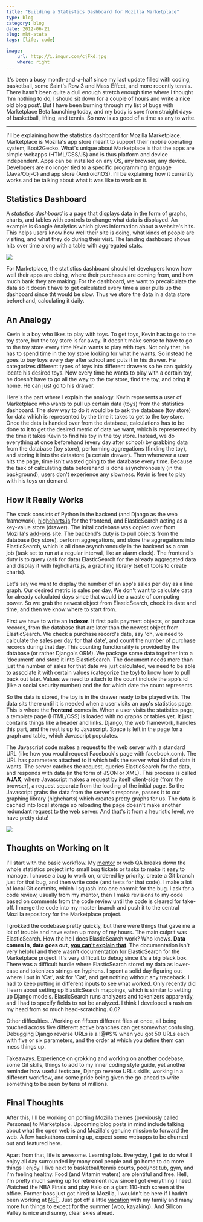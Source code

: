 ```yaml
---
title: "Building a Statistics Dashboard for Mozilla Marketplace"
type: blog
category: blog
date: 2012-06-21
slug: mkt-stats
tags: [life, code]

image:
    url: http://i.imgur.com/cjFkd.jpg
    where: right
---
```


It's been a busy month-and-a-half since my last update filled with coding,
basketball, some Saint's Row 3 and Mass Effect, and more recently tennis.
There hasn't been quite a dull enough stretch enough time where I thought 'hm
nothing to do, I should sit down for a couple of hours and write a nice old blog
post'. But I have been burning through my list of bugs with Marketplace Beta
launching today, and my body is sore from straight days of basketball,
lifting, and tennis. So now is as good of a time as any to write.

---

I'll be explaining how the statistics dashboard for Mozilla Marketplace.
Marketplace is Mozilla's app store meant to support their mobile operating
system, Boot2Gecko. What's unique about Marketplace is that the apps are
simple webapps (HTML/CSS/JS) and is thus platform and device independent. Apps
can be installed on any OS, any browser, any device. Developers are no longer
tied to a specific programming language (Java/Obj-C) and app store
(Android/iOS). I'll be explaining how it currently works and be talking about
what it was like to work on it.

## Statistics Dashboard

A *statistics dashboard* is a page that displays data in the form of graphs,
charts, and tables with controls to change what data is displayed. An example
is Google Analytics which gives information about a website's hits. This helps
users know how well their site is doing, what kinds of people are visiting,
and what they do during their visit. The landing dashboard shows hits over
time along with a table with aggregated stats.

<img src="http://imgur.com/xJh8Z.jpg"/>

For Marketplace, the statistics dashboard should let developers know how well
their apps are doing, where their purchases are coming from, and how much bank
they are making. For the dashboard, we want to precalculate the data so it
doesn't have to get calculated every time a user pulls up the dashboard since
tht would be slow. Thus we store the data in a data store beforehand,
calculating it daily.

## An Analogy

Kevin is a boy who likes to play with toys. To get toys, Kevin has to go to
the toy store, but the toy store is far away. It doesn't make sense to have to
go to the toy store every time Kevin wants to play with toys. Not only that, he
has to spend time in the toy store looking for what he wants. So instead he
goes to buy toys every day after school and puts it in his drawer. He
categorizes different types of toys into different drawers so he can quickly
locate his desired toys. Now every time he wants to play with a certain toy,
he doesn't have to go all the way to the toy store, find the toy, and bring it
home. He can just go to his drawer.

Here's the part where I explain the analogy. Kevin represents a user of
Marketplace who wants to pull up certain data (toys) from the statistics
dashboard. The slow way to do it would be to ask the database (toy store) for
data which is represented by the time it takes to get to the toy store. Once
the data is handed over from the database, calculations has to be done to it
to get the desired metric of data we want, which is represented by the time it
takes Kevin to find his toy in the toy store. Instead, we do everything at
once beforehand (every day after school) by grabbing data from the database
(toy store), performing aggregations (finding the toy), and storing it into
the datastore (a certain drawer). Then whenever a user hits the page, time
isn't wasted going to the database every time. Because the task of calculating
data beforehand is done asynchronously (in the background), users don't
experience any slowness. Kevin is free to play with his toys on demand.

## How It Really Works

The stack consists of Python in the backend (and Django as the web framework),
[highcharts.js](http://highcharts.com) for the frontend, and ElasticSearch
acting as a key-value store (drawer). The inital codebase was copied over from
Mozilla's [add-ons](http://addons.mozilla.org) site.
The backend's duty is to pull objects from the database (toy store), perform aggregations, and store the aggregations into ElasticSearch, which
is all done asynchronously in the backend as a cron job (task set to
run at a regular interval, like an alarm clock). The frontend's duty is to
query (ask for data) ElasticSearch for the already aggregated data and
display it with highcharts.js, a graphing library (set of tools to create
charts).

Let's say we want to display the number of an app's sales per day as a line
graph.  Our desired metric is sales per day. We don't want to calculate
data for already calculated days since that would be a waste of computing
power. So we grab the newest object from ElasticSearch, check its date and
time, and then we know where to start from.

First we have to write an **indexer**. It first pulls payment objects, or
purchase records, from the database that are later than the newest object
from ElasticSearch. We check a purchase record's date, say 'oh, we need to
calculate the sales per day for that date', and count the number of
purchase records during that day. This counting functionality is provided
by the database (or rather Django's ORM). We package some data together
into a 'document' and store it into ElasticSearch. The document needs more
than just the number of sales for that date we just calculated, we need to
be able to associate it with certain values (categorize the toy) to know
how to pull back out later. Values we need to attach to the count include
the app's id (like a social security number) and the for which date the
count represents.

So the data is stored, the toy is in the drawer ready to be played with.
The data sits there until it is needed when a user visits an app's
statistics page. This is where the **frontend** comes in. When a user visits
the statistics page, a template page (HTML/CSS) is loaded with no graphs or
tables yet. It just contains things like a header and links. Django, the
web framework, handles this part, and the rest is up to Javascript. Space
is left in the page for a graph and table, which Javascript populates.

The Javascript code makes a request to the web server with a standard URL
(like how you would request Facebook's page with facebook.com). The URL has
parameters attached to it which tells the server what kind of data it
wants. The server catches the request, queries ElasticSearch for the data,
and responds with data (in the form of JSON or XML). This process is called
**AJAX**, where Javascript makes a request by itself client-side (from the
browser), a request separate from the loading of the initial page. So the
Javascript grabs the data from the server's response, passes it to our
graphing library (highcharts) which creates pretty graphs for us. The data
is cached into local storage so reloading the page doesn't make another
redundant request to the web server. And that's it from a heuristic level,
we have pretty data!

<img src="http://imgur.com/5eAjA.jpg"/>

## Thoughts on Working on It

I'll start with the basic workflow. My [mentor](http://github.com/cvan) or
web QA breaks down the whole statistics project into small bug tickets or
tasks to make it easy to manage. I choose a bug to work on, ordered by
priority, create a Git branch just for that bug, and then write code (and
tests for that code). I make a lot of local Git commits, which I squash
into one commit for the bug. I ask for a code review, usually from my
mentor, then I make revisions to my code based on comments from the code
review until the code is cleared for take-off. I merge the code into my
master branch and push it to the central Mozilla repository for the
Marketplace project.

I grokked the codebase pretty quickly, but there were things that gave me a
lot of trouble and have eaten up many of my hours. The main culprit was
ElasticSearch. How the hell does ElasticSearch work? Who knows. **Data comes
in, data goes out,** [**you can't
explain that**](http://http://knowyourmeme.com/memes/bill-oreilly-you-cant-explain-that).
The documentation isn't very helpful and there wasn't documentation for
ElasticSearch for the Marketplace project. It's very difficult to debug
since it's a big black box. There was a difficult hurdle where
ElasticSearch stored my data as lower-case and tokenizes strings on
hyphens. I spent a solid day figuring out where I put in 'Cat', ask for
'Cat', and get nothing without any traceback. I had to keep putting in
different inputs to see what worked. Only recently did I learn about
setting up ElasticSearch mappings, which is similar to setting up Django
models. ElasticSearch runs analyzers and tokenizers apparently, and I had
to specify fields to not be analyzed. I think I developed a rash on my head
from so much head-scratching. 0.0?

Other difficulties...Working on fifteen different files at once, all being
touched across five different active branches can get somewhat confusing.
Debugging Django reverse URLs is a !@#$% when you got 50 URLs each with
five or six parameters, and the order at which you define them can mess
things up.

Takeaways. Experience on grokking and working on another codebase, some Git
skills, things to add to my inner coding style guide, yet another reminder how
useful tests are, Django reverse URLs skills, working in a different workflow,
and some pride being given the go-ahead to write something to be seen by tens
of millions.

## Final Thoughts

After this, I'll be working on porting Mozilla themes (previously called
Personas) to Marketplace. Upcoming blog posts in mind include talking about
what the open web is and Mozilla's genuine mission to forward the web. A few
hackathons coming up, expect some webapps to be churned out and featured here.

Apart from that, life is awesome. Learning lots. Everyday, I get to do what I
enjoy all day surrounded by many cool people and go home to do more things I
enjoy. I live next to basketball/tennis courts, pool/hot tub, gym, and I'm
feeling healthy. Food (and Vitamin waters) are plentiful and free. Hell, I'm
pretty much saving up for retirement now since I got everything I need. Watched
the NBA Finals and play Halo on a giant 110-inch screen at the office. Former
boss just got hired to Mozilla, I wouldn't be here if I hadn't been working at
[NET](http://ngokevin.com/blog/net). Just got off a little
[vacation](http://ngokevin.com/gallery/mountainview-june) with my family and
many more fun things to expect for the summer (woo, kayaking).  And Silicon
Valley is nice and sunny, clear skies ahead.
